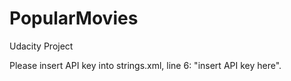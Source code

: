 # PopularMovies
Udacity Project

Please insert API key into strings.xml, line 6: "<string name="api_key">insert API key here</string>".
